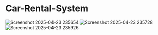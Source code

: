 # Car-Rental-System

![Screenshot 2025-04-23 235654](https://github.com/user-attachments/assets/99f8720b-5d6e-42a9-ac5a-1c6a9211c72d)
![Screenshot 2025-04-23 235728](https://github.com/user-attachments/assets/bb933b63-251c-4803-ba0d-3bd8e26d66a6)
![Screenshot 2025-04-23 235926](https://github.com/user-attachments/assets/5911a2ba-4ee7-476a-9567-9beaa1cd3a6a)
